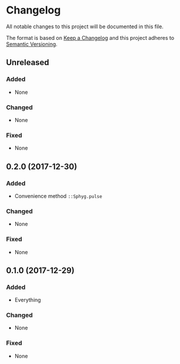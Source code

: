 # Changelog
All notable changes to this project will be documented in this file.

The format is based on [Keep a Changelog](http://keepachangelog.com/en/1.0.0/)
and this project adheres to [Semantic Versioning](http://semver.org/spec/v2.0.0.html).

## Unreleased
### Added
- None

### Changed
- None

### Fixed
- None

## 0.2.0 (2017-12-30)
### Added
- Convenience method `::Sphyg.pulse`

### Changed
- None

### Fixed
- None

## 0.1.0 (2017-12-29)
### Added
- Everything

### Changed
- None

### Fixed
- None

